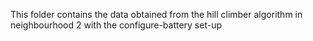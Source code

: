 This folder contains the data obtained from the hill climber algorithm in neighbourhood 2 with the configure-battery set-up
